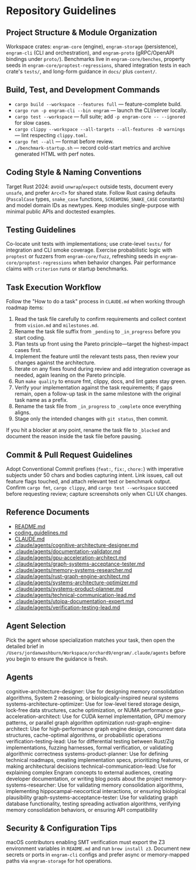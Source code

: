 # Repository Guidelines
## Project Structure & Module Organization
Workspace crates: `engram-core` (engine), `engram-storage` (persistence), `engram-cli` (CLI and orchestration), and `engram-proto` (gRPC/OpenAPI bindings under `proto/`). Benchmarks live in `engram-core/benches`, property seeds in `engram-core/proptest-regressions`, shared integration tests in each crate's `tests/`, and long-form guidance in `docs/` plus `content/`.
## Build, Test, and Development Commands
- `cargo build --workspace --features full` — feature-complete build.
- `cargo run -p engram-cli --bin engram` — launch the CLI/server locally.
- `cargo test --workspace` — full suite; add `-p engram-core -- --ignored` for slow cases.
- `cargo clippy --workspace --all-targets --all-features -D warnings` — lint respecting `clippy.toml`.
- `cargo fmt --all` — format before review.
- `./benchmark-startup.sh` — record cold-start metrics and archive generated HTML with perf notes.
## Coding Style & Naming Conventions
Target Rust 2024: avoid `unwrap`/`expect` outside tests, document every `unsafe`, and prefer `Arc<T>` for shared state. Follow Rust casing defaults (`PascalCase` types, `snake_case` functions, `SCREAMING_SNAKE_CASE` constants) and model domain IDs as newtypes. Keep modules single-purpose with minimal public APIs and doctested examples.
## Testing Guidelines
Co-locate unit tests with implementations; use crate-level `tests/` for integration and CLI smoke coverage. Exercise probabilistic logic with `proptest` or fuzzers from `engram-core/fuzz`, refreshing seeds in `engram-core/proptest-regressions` when behavior changes. Pair performance claims with `criterion` runs or startup benchmarks.
## Task Execution Workflow
Follow the "How to do a task" process in `CLAUDE.md` when working through roadmap items:
1. Read the task file carefully to confirm requirements and collect context from `vision.md` and `milestones.md`.
2. Rename the task file suffix from `_pending` to `_in_progress` before you start coding.
3. Plan tests up front using the Pareto principle—target the highest-impact cases first.
4. Implement the feature until the relevant tests pass, then review your changes against the architecture.
5. Iterate on any fixes found during review and add integration coverage as needed, again leaning on the Pareto principle.
6. Run `make quality` to ensure fmt, clippy, docs, and lint gates stay green.
7. Verify your implementation against the task requirements; if gaps remain, open a follow-up task in the same milestone with the original task name as a prefix.
8. Rename the task file from `_in_progress` to `_complete` once everything aligns.
9. Stage only the intended changes with `git status`, then commit.

If you hit a blocker at any point, rename the task file to `_blocked` and document the reason inside the task file before pausing.
## Commit & Pull Request Guidelines
Adopt Conventional Commit prefixes (`feat:`, `fix:`, `chore:`) with imperative subjects under 50 chars and bodies capturing intent. Link issues, call out feature flags touched, and attach relevant test or benchmark output. Confirm `cargo fmt`, `cargo clippy`, and `cargo test --workspace` succeed before requesting review; capture screenshots only when CLI UX changes.
## Reference Documents
- [README.md](README.md)
- [coding_guidelines.md](coding_guidelines.md)
- [CLAUDE.md](CLAUDE.md)
- [.claude/agents/cognitive-architecture-designer.md](.claude/agents/cognitive-architecture-designer.md)
- [.claude/agents/documentation-validator.md](.claude/agents/documentation-validator.md)
- [.claude/agents/gpu-acceleration-architect.md](.claude/agents/gpu-acceleration-architect.md)
- [.claude/agents/graph-systems-acceptance-tester.md](.claude/agents/graph-systems-acceptance-tester.md)
- [.claude/agents/memory-systems-researcher.md](.claude/agents/memory-systems-researcher.md)
- [.claude/agents/rust-graph-engine-architect.md](.claude/agents/rust-graph-engine-architect.md)
- [.claude/agents/systems-architecture-optimizer.md](.claude/agents/systems-architecture-optimizer.md)
- [.claude/agents/systems-product-planner.md](.claude/agents/systems-product-planner.md)
- [.claude/agents/technical-communication-lead.md](.claude/agents/technical-communication-lead.md)
- [.claude/agents/utoipa-documentation-expert.md](.claude/agents/utoipa-documentation-expert.md)
- [.claude/agents/verification-testing-lead.md](.claude/agents/verification-testing-lead.md)
## Agent Selection
Pick the agent whose specialization matches your task, then open the detailed brief in `/Users/jordanwashburn/Workspace/orchard9/engram/.claude/agents` before you begin to ensure the guidance is fresh.
## Agents
cognitive-architecture-designer: Use for designing memory consolidation algorithms, System 2 reasoning, or biologically-inspired neural systems
systems-architecture-optimizer: Use for low-level tiered storage design, lock-free data structures, cache optimization, or NUMA performance
gpu-acceleration-architect: Use for CUDA kernel implementation, GPU memory patterns, or parallel graph algorithm optimization
rust-graph-engine-architect: Use for high-performance graph engine design, concurrent data structures, cache-optimal algorithms, or probabilistic operations
verification-testing-lead: Use for differential testing between Rust/Zig implementations, fuzzing harnesses, formal verification, or validating algorithmic correctness
systems-product-planner: Use for defining technical roadmaps, creating implementation specs, prioritizing features, or making architectural decisions
technical-communication-lead: Use for explaining complex Engram concepts to external audiences, creating developer documentation, or writing blog posts about the project
memory-systems-researcher: Use for validating memory consolidation algorithms, implementing hippocampal-neocortical interactions, or ensuring biological plausibility
graph-systems-acceptance-tester: Use for validating graph database functionality, testing spreading activation algorithms, verifying memory consolidation behaviors, or ensuring API compatibility
## Security & Configuration Tips
macOS contributors enabling SMT verification must export the Z3 environment variables in `README.md` and run `brew install z3`. Document new secrets or ports in `engram-cli` configs and prefer async or memory-mapped paths via `engram-storage` for hot operations.
